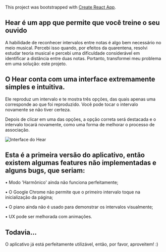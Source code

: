 This project was bootstrapped with [Create React App](https://github.com/facebook/create-react-app).

## Hear é um app que permite que você treine o seu ouvido

A habilidade de reconhecer intervalos entre notas é algo bem necessário no meio musical. Percebi isso quando, por efeitos da quarentena, resolvi estudar teoria musical e percebi uma dificuldade considerável em identificar a distância entre duas notas. Portanto, transformei meu problema em uma solução: este projeto.

## O Hear conta com uma interface extremamente simples e intuitiva.

Ele reproduz um intervalo e te mostra três opções, das quais apenas uma corresponde ao que foi reproduzido. Você pode tocar o intervalo novamente se não tiver certeza.

Depois de clicar em uma das opções, a opção correta será destacada e o intervalo tocará novamente, como uma forma de melhorar o processo de associação.

![Interface do Hear](https://i.imgur.com/h91CozE.png)

## Esta é a primeira versão do aplicativo, então existem algumas features não implementadas e alguns bugs, que seriam:

 • Modo 'Harmônico' ainda não funciona perfeitamente;

 • O Google Chrome não permite que o primeiro intervalo  toque na inicialização da página;

 • O piano ainda não é usado para demonstrar os intervalos visualmente;

 • UX pode ser melhorada com animações.
 
 ## Todavia...
 
 O aplicativo já está perfeitamente utilizável, então, por favor, aproveitem! :)
